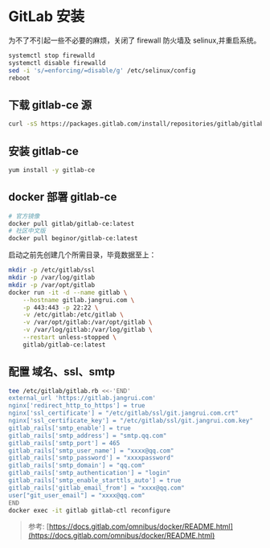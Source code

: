 # GitLab 安装

为不了不引起一些不必要的麻烦，关闭了 firewall 防火墙及 selinux,并重启系统。

```bash
systemctl stop firewalld
systemctl disable firewalld
sed -i 's/=enforcing/=disable/g' /etc/selinux/config
reboot
```

## 下载 gitlab-ce 源

```bash
curl -sS https://packages.gitlab.com/install/repositories/gitlab/gitlab-ce/script.rpm.sh | sudo bash
```

## 安装 gitlab-ce 

```bash
yum install -y gitlab-ce
```

## docker 部署 gitlab-ce

```bash
# 官方镜像
docker pull gitlab/gitlab-ce:latest
# 社区中文版
docker pull beginor/gitlab-ce:latest
```

启动之前先创建几个所需目录，毕竟数据至上：

```bash
mkdir -p /etc/gitlab/ssl
mkdir -p /var/log/gitlab
mkdir -p /var/opt/gitlab
docker run -it -d --name gitlab \
    --hostname gitlab.jangrui.com \
    -p 443:443 -p 22:22 \
    -v /etc/gitlab:/etc/gitlab \
    -v /var/opt/gitlab:/var/opt/gitlab \
    -v /var/log/gitlab:/var/log/gitlab \
    --restart unless-stopped \
    gitlab/gitlab-ce:latest
```

## 配置 域名、ssl、smtp

```bash
tee /etc/gitlab/gitlab.rb <<-'END'
external_url 'https://gitlab.jangrui.com'
nginx['redirect_http_to_https'] = true
nginx['ssl_certificate'] = "/etc/gitlab/ssl/git.jangrui.com.crt"
nginx['ssl_certificate_key'] = "/etc/gitlab/ssl/git.jangrui.com.key"
gitlab_rails['smtp_enable'] = true
gitlab_rails['smtp_address'] = "smtp.qq.com"
gitlab_rails['smtp_port'] = 465
gitlab_rails['smtp_user_name'] = "xxxx@qq.com"
gitlab_rails['smtp_password'] = "xxxxpassword"
gitlab_rails['smtp_domain'] = "qq.com"
gitlab_rails['smtp_authentication'] = "login"
gitlab_rails['smtp_enable_starttls_auto'] = true
gitlab_rails['gitlab_email_from'] = "xxxx@qq.com"
user["git_user_email"] = "xxxx@qq.com"
END
docker exec -it gitlab gitlab-ctl reconfigure
```

> 参考: [https://docs.gitlab.com/omnibus/docker/README.html](https://docs.gitlab.com/omnibus/docker/README.html)
